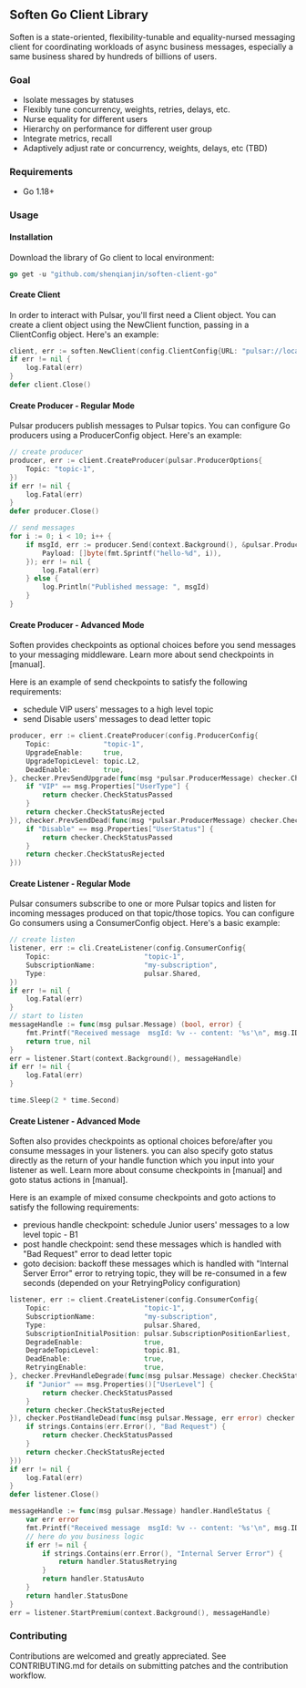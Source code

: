 ## Soften Go Client Library

Soften is a state-oriented, flexibility-tunable and equality-nursed messaging client for coordinating workloads
of async business messages, especially a same business shared by hundreds of billions of users.

### Goal

- Isolate messages by statuses
- Flexibly tune concurrency, weights, retries, delays, etc.
- Nurse equality for different users
- Hierarchy on performance for different user group
- Integrate metrics, recall
- Adaptively adjust rate or concurrency, weights, delays, etc (TBD)

### Requirements

- Go 1.18+

### Usage

#### Installation

Download the library of Go client to local environment:

```go
go get -u "github.com/shenqianjin/soften-client-go"
```

#### Create Client

In order to interact with Pulsar, you'll first need a Client object. You can create a client object using the NewClient
function, passing in a ClientConfig object. Here's an example:

```go
client, err := soften.NewClient(config.ClientConfig{URL: "pulsar://localhost:6650"})
if err != nil {
    log.Fatal(err)
}
defer client.Close()
```

#### Create Producer - Regular Mode

Pulsar producers publish messages to Pulsar topics. You can configure Go producers using a ProducerConfig object.
Here's an example:

```go
// create producer
producer, err := client.CreateProducer(pulsar.ProducerOptions{
    Topic: "topic-1",
})
if err != nil {
    log.Fatal(err)
}
defer producer.Close()

// send messages
for i := 0; i < 10; i++ {
    if msgId, err := producer.Send(context.Background(), &pulsar.ProducerMessage{
        Payload: []byte(fmt.Sprintf("hello-%d", i)),
    }); err != nil {
        log.Fatal(err)
    } else {
        log.Println("Published message: ", msgId)
    }
}
```

#### Create Producer - Advanced Mode

Soften provides checkpoints as optional choices before you send messages to your messaging middleware.
Learn more about send checkpoints in [manual].

Here is an example of send checkpoints to satisfy the following requirements:

- schedule VIP users' messages to a high level topic
- send Disable users' messages to dead letter topic

```go
producer, err := client.CreateProducer(config.ProducerConfig{
    Topic:             "topic-1",
    UpgradeEnable:     true,
    UpgradeTopicLevel: topic.L2,
    DeadEnable:        true,
}, checker.PrevSendUpgrade(func(msg *pulsar.ProducerMessage) checker.CheckStatus {
    if "VIP" == msg.Properties["UserType"] {
        return checker.CheckStatusPassed
    }
    return checker.CheckStatusRejected
}), checker.PrevSendDead(func(msg *pulsar.ProducerMessage) checker.CheckStatus {
    if "Disable" == msg.Properties["UserStatus"] {
        return checker.CheckStatusPassed
    }
    return checker.CheckStatusRejected
}))
```

#### Create Listener - Regular Mode

Pulsar consumers subscribe to one or more Pulsar topics and listen for incoming messages produced on that topic/those topics.
You can configure Go consumers using a ConsumerConfig object. Here's a basic example:

```go
// create listen
listener, err := cli.CreateListener(config.ConsumerConfig{
    Topic:                       "topic-1",
    SubscriptionName:            "my-subscription",
    Type:                        pulsar.Shared,
})
if err != nil {
    log.Fatal(err)
}
// start to listen
messageHandle := func(msg pulsar.Message) (bool, error) {
    fmt.Printf("Received message  msgId: %v -- content: '%s'\n", msg.ID(), string(msg.Payload()))
    return true, nil
}
err = listener.Start(context.Background(), messageHandle)
if err != nil {
    log.Fatal(err)
}

time.Sleep(2 * time.Second)
```

#### Create Listener - Advanced Mode

Soften also provides checkpoints as optional choices before/after you consume messages in your listeners.
you can also specify goto status directly as the return of your handle function which you input into your
listener as well. Learn more about consume checkpoints in [manual] and goto status actions in [manual].

Here is an example of mixed consume checkpoints and goto actions to satisfy the following requirements:

- previous handle checkpoint: schedule Junior users' messages to a low level topic - B1
- post handle checkpoint: send these messages which is handled with "Bad Request" error to dead letter topic
- goto decision: backoff these messages which is handled with "Internal Server Error" error to retrying topic,
  they will be re-consumed in a few seconds (depended on your RetryingPolicy configuration)

```go
listener, err := client.CreateListener(config.ConsumerConfig{
    Topic:                       "topic-1",
    SubscriptionName:            "my-subscription",
    Type:                        pulsar.Shared,
    SubscriptionInitialPosition: pulsar.SubscriptionPositionEarliest,
    DegradeEnable:               true,
    DegradeTopicLevel:           topic.B1,
    DeadEnable:                  true,
    RetryingEnable:              true,
}, checker.PrevHandleDegrade(func(msg pulsar.Message) checker.CheckStatus {
    if "Junior" == msg.Properties()["UserLevel"] {
        return checker.CheckStatusPassed
    }
    return checker.CheckStatusRejected
}), checker.PostHandleDead(func(msg pulsar.Message, err error) checker.CheckStatus {
    if strings.Contains(err.Error(), "Bad Request") {
        return checker.CheckStatusPassed
    }
    return checker.CheckStatusRejected
}))
if err != nil {
    log.Fatal(err)
}
defer listener.Close()

messageHandle := func(msg pulsar.Message) handler.HandleStatus {
    var err error
    fmt.Printf("Received message  msgId: %v -- content: '%s'\n", msg.ID(), string(msg.Payload()))
    // here do you business logic
    if err != nil {
        if strings.Contains(err.Error(), "Internal Server Error") {
            return handler.StatusRetrying
        }
        return handler.StatusAuto
    }
    return handler.StatusDone
}
err = listener.StartPremium(context.Background(), messageHandle)
```

### Contributing

Contributions are welcomed and greatly appreciated. See CONTRIBUTING.md for details on submitting patches
and the contribution workflow.
